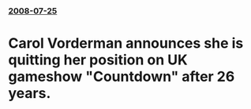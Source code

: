 ### [2008-07-25](/news/2008/07/25/index.md)

#  Carol Vorderman announces she is quitting her position on UK gameshow "Countdown" after 26 years.




